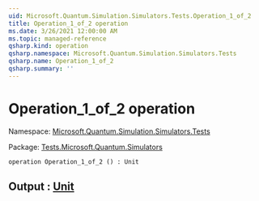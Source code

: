 ```yaml
---
uid: Microsoft.Quantum.Simulation.Simulators.Tests.Operation_1_of_2
title: Operation_1_of_2 operation
ms.date: 3/26/2021 12:00:00 AM
ms.topic: managed-reference
qsharp.kind: operation
qsharp.namespace: Microsoft.Quantum.Simulation.Simulators.Tests
qsharp.name: Operation_1_of_2
qsharp.summary: ''
---
```


# Operation_1_of_2 operation

Namespace: [Microsoft.Quantum.Simulation.Simulators.Tests](xref:Microsoft.Quantum.Simulation.Simulators.Tests)

Package: [Tests.Microsoft.Quantum.Simulators](https://nuget.org/packages/Tests.Microsoft.Quantum.Simulators)




```qsharp
operation Operation_1_of_2 () : Unit
```


## Output : [Unit](xref:microsoft.quantum.lang-ref.unit)

